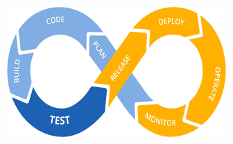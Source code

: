 
<div>
  <a href="https://linkedin.com/in/gmedeiros">
    <img src="https://github.com/gmedeirosnet/gmedeirosnet/blob/main/DevOps%20Pipeline%20CI-CD.png"
         alt="GMEDEIROS IT CONSULTING"
         height= "300"
         align="middle">
    </br>
  </a>
</div>
